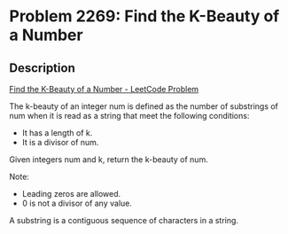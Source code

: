 # Problem 2269: Find the K-Beauty of a Number

## Description

[Find the K-Beauty of a Number - LeetCode Problem](https://leetcode.com/problems/find-the-k-beauty-of-a-number/description/)

The k-beauty of an integer num is defined as the number of substrings of num when it is read as a string that meet the following conditions:
* It has a length of k.
* It is a divisor of num.
  
Given integers num and k, return the k-beauty of num.

Note:
* Leading zeros are allowed.
* 0 is not a divisor of any value.
  
A substring is a contiguous sequence of characters in a string.
